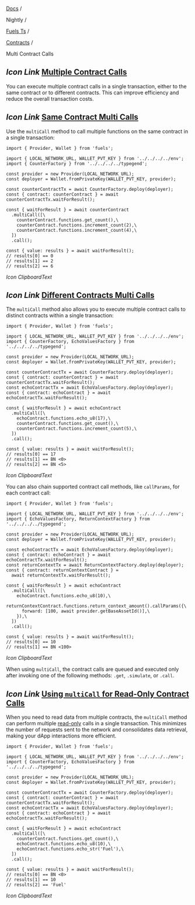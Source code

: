 [Docs](https://docs.fuel.network/) /

Nightly  /

[Fuels Ts](https://docs.fuel.network/docs/nightly/fuels-ts/) /

[Contracts](https://docs.fuel.network/docs/nightly/fuels-ts/contracts/) /

Multi Contract Calls

## _Icon Link_ [Multiple Contract Calls](https://docs.fuel.network/docs/nightly/fuels-ts/contracts/multi-contract-calls/\#multiple-contract-calls)

You can execute multiple contract calls in a single transaction, either to the same contract or to different contracts. This can improve efficiency and reduce the overall transaction costs.

## _Icon Link_ [Same Contract Multi Calls](https://docs.fuel.network/docs/nightly/fuels-ts/contracts/multi-contract-calls/\#same-contract-multi-calls)

Use the `multiCall` method to call multiple functions on the same contract in a single transaction:

```fuel_Box fuel_Box-idXKMmm-css
import { Provider, Wallet } from 'fuels';

import { LOCAL_NETWORK_URL, WALLET_PVT_KEY } from '../../../../env';
import { CounterFactory } from '../../../../typegend';

const provider = new Provider(LOCAL_NETWORK_URL);
const deployer = Wallet.fromPrivateKey(WALLET_PVT_KEY, provider);

const counterContractTx = await CounterFactory.deploy(deployer);
const { contract: counterContract } = await counterContractTx.waitForResult();

const { waitForResult } = await counterContract
  .multiCall([\
    counterContract.functions.get_count(),\
    counterContract.functions.increment_count(2),\
    counterContract.functions.increment_count(4),\
  ])
  .call();

const { value: results } = await waitForResult();
// results[0] == 0
// results[1] == 2
// results[2] == 6
```

_Icon ClipboardText_

## _Icon Link_ [Different Contracts Multi Calls](https://docs.fuel.network/docs/nightly/fuels-ts/contracts/multi-contract-calls/\#different-contracts-multi-calls)

The `multiCall` method also allows you to execute multiple contract calls to distinct contracts within a single transaction:

```fuel_Box fuel_Box-idXKMmm-css
import { Provider, Wallet } from 'fuels';

import { LOCAL_NETWORK_URL, WALLET_PVT_KEY } from '../../../../env';
import { CounterFactory, EchoValuesFactory } from '../../../../typegend';

const provider = new Provider(LOCAL_NETWORK_URL);
const deployer = Wallet.fromPrivateKey(WALLET_PVT_KEY, provider);

const counterContractTx = await CounterFactory.deploy(deployer);
const { contract: counterContract } = await counterContractTx.waitForResult();
const echoContractTx = await EchoValuesFactory.deploy(deployer);
const { contract: echoContract } = await echoContractTx.waitForResult();

const { waitForResult } = await echoContract
  .multiCall([\
    echoContract.functions.echo_u8(17),\
    counterContract.functions.get_count(),\
    counterContract.functions.increment_count(5),\
  ])
  .call();

const { value: results } = await waitForResult();
// results[0] == 17
// results[1] == BN <0>
// results[2] == BN <5>
```

_Icon ClipboardText_

You can also chain supported contract call methods, like `callParams`, for each contract call:

```fuel_Box fuel_Box-idXKMmm-css
import { Provider, Wallet } from 'fuels';

import { LOCAL_NETWORK_URL, WALLET_PVT_KEY } from '../../../../env';
import { EchoValuesFactory, ReturnContextFactory } from '../../../../typegend';

const provider = new Provider(LOCAL_NETWORK_URL);
const deployer = Wallet.fromPrivateKey(WALLET_PVT_KEY, provider);

const echoContractTx = await EchoValuesFactory.deploy(deployer);
const { contract: echoContract } = await echoContractTx.waitForResult();
const returnContextTx = await ReturnContextFactory.deploy(deployer);
const { contract: returnContextContract } =
  await returnContextTx.waitForResult();

const { waitForResult } = await echoContract
  .multiCall([\
    echoContract.functions.echo_u8(10),\
    returnContextContract.functions.return_context_amount().callParams({\
      forward: [100, await provider.getBaseAssetId()],\
    }),\
  ])
  .call();

const { value: results } = await waitForResult();
// results[0] == 10
// results[1] == BN <100>
```

_Icon ClipboardText_

When using `multiCall`, the contract calls are queued and executed only after invoking one of the following methods: `.get`, `.simulate`, or `.call`.

## _Icon Link_ [Using `multiCall` for Read-Only Contract Calls](https://docs.fuel.network/docs/nightly/fuels-ts/contracts/multi-contract-calls/\#using-multicall-for-read-only-contract-calls)

When you need to read data from multiple contracts, the `multiCall` method can perform multiple [read-only](https://docs.fuel.network/docs/nightly/fuels-ts/contracts/methods/#get) calls in a single transaction. This minimizes the number of requests sent to the network and consolidates data retrieval, making your dApp interactions more efficient.

```fuel_Box fuel_Box-idXKMmm-css
import { Provider, Wallet } from 'fuels';

import { LOCAL_NETWORK_URL, WALLET_PVT_KEY } from '../../../../env';
import { CounterFactory, EchoValuesFactory } from '../../../../typegend';

const provider = new Provider(LOCAL_NETWORK_URL);
const deployer = Wallet.fromPrivateKey(WALLET_PVT_KEY, provider);

const counterContractTx = await CounterFactory.deploy(deployer);
const { contract: counterContract } = await counterContractTx.waitForResult();
const echoContractTx = await EchoValuesFactory.deploy(deployer);
const { contract: echoContract } = await echoContractTx.waitForResult();

const { waitForResult } = await echoContract
  .multiCall([\
    counterContract.functions.get_count(),\
    echoContract.functions.echo_u8(10),\
    echoContract.functions.echo_str('Fuel'),\
  ])
  .call();

const { value: results } = await waitForResult();
// results[0] == BN <0>
// results[1] == 10
// results[2] == 'Fuel'
```

_Icon ClipboardText_